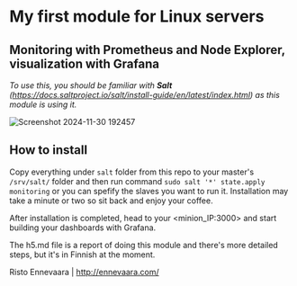 # My first module for Linux servers

## Monitoring with Prometheus and Node Explorer, visualization with Grafana

*To use this, you should be familiar with **Salt** (https://docs.saltproject.io/salt/install-guide/en/latest/index.html) as this module is using it.*


![Screenshot 2024-11-30 192457](https://github.com/user-attachments/assets/6026beea-0679-49bb-8be2-9981ac8a83bc)


## How to install

Copy everything under `salt` folder from this repo to your master's `/srv/salt/` folder and then run command `sudo salt '*' state.apply monitoring` or you can spefify the slaves you want to run it. Installation may take a minute or two so sit back and enjoy your coffee. 

After installation is completed, head to your <minion_IP:3000> and start building your dashboards with Grafana.

The h5.md file is a report of doing this module and there's more detailed steps, but it's in Finnish at the moment.


Risto Ennevaara | http://ennevaara.com/

